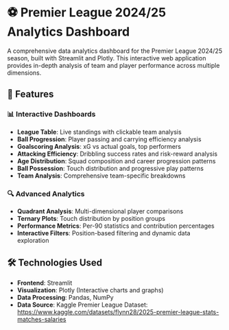 # ⚽ Premier League 2024/25 Analytics Dashboard

A comprehensive data analytics dashboard for the Premier League 2024/25 season, built with Streamlit and Plotly. This interactive web application provides in-depth analysis of team and player performance across multiple dimensions.

## 🎯 Features

### 📊 **Interactive Dashboards**
- **League Table**: Live standings with clickable team analysis
- **Ball Progression**: Player passing and carrying efficiency analysis
- **Goalscoring Analysis**: xG vs actual goals, top performers
- **Attacking Efficiency**: Dribbling success rates and risk-reward analysis
- **Age Distribution**: Squad composition and career progression patterns
- **Ball Possession**: Touch distribution and progressive play patterns
- **Team Analysis**: Comprehensive team-specific breakdowns

### 🔍 **Advanced Analytics**
- **Quadrant Analysis**: Multi-dimensional player comparisons
- **Ternary Plots**: Touch distribution by position groups
- **Performance Metrics**: Per-90 statistics and contribution percentages
- **Interactive Filters**: Position-based filtering and dynamic data exploration

## 🛠️ Technologies Used

- **Frontend**: Streamlit
- **Visualization**: Plotly (Interactive charts and graphs)
- **Data Processing**: Pandas, NumPy
- **Data Source**: Kaggle Premier League Dataset: https://www.kaggle.com/datasets/flynn28/2025-premier-league-stats-matches-salaries
